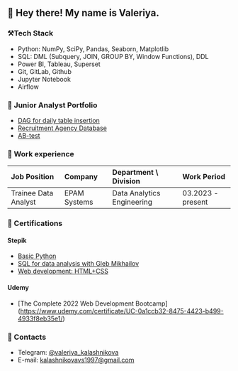 ## 👋 Hey there! My name is Valeriya. 

<!---->

### ⚒️Tech Stack
- Python: NumPy, SciPy, Pandas, Seaborn, Matplotlib 
- SQL: DML (Subquery, JOIN, GROUP BY, Window Functions), DDL
- Power BI, Tableau, Superset
- Git, GitLab, Github
- Jupyter Notebook
- Airflow

<!--### 👩🏻‍💻 Projects-->

### 📁 Junior Analyst Portfolio
  
  - [DAG for daily table insertion](https://github.com/val-ks/DAG_daily_table_insertion)
  - [Recruitment Agency Database](https://github.com/val-ks/recruitment_agency_database)
  - [AB-test](https://github.com/val-ks/AB-test)

### 👔 Work experience

| Job Position         | Company          | Department \ Division       | Work Period       |
|:---------------------|:-----------------|:----------------------------|:------------------|
| Trainee Data Analyst | EPAM Systems          | Data Analytics Engineering | 03.2023 - present |

### 📜 Certifications

#### Stepik
- [Basic Python](https://stepik.org/cert/1551586)
- [SQL for data analysis with Gleb Mikhailov](https://stepik.org/cert/2067372)
- [Web development: HTML+CSS](https://stepik.org/cert/910729)

#### Udemy 
- [The Complete 2022 Web Development Bootcamp] (https://www.udemy.com/certificate/UC-0a1ccb32-8475-4423-b499-4933f8eb35e1/)

### 💬 Contacts
- Telegram: [@valeriya_kalashnikova](https://t.me/valeriya_kalashnikova)
- E-mail: [kalashnikovavs1997@gmail.com](mailto:kalashnikovavs1997@gmail.com)


